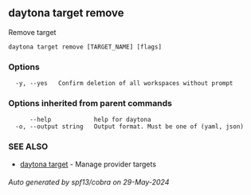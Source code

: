 ## daytona target remove

Remove target

```
daytona target remove [TARGET_NAME] [flags]
```

### Options

```
  -y, --yes   Confirm deletion of all workspaces without prompt
```

### Options inherited from parent commands

```
      --help            help for daytona
  -o, --output string   Output format. Must be one of (yaml, json)
```

### SEE ALSO

* [daytona target](daytona_target.md)	 - Manage provider targets

###### Auto generated by spf13/cobra on 29-May-2024
